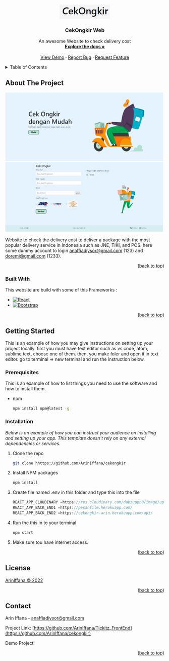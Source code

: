 <div id="top"></div>

<br />
<div align="center">
  <a href="https://github.com/othneildrew/Best-README-Template">
    <img src="./public/image/Screenshot 2022-08-25 093348.png" alt="Logo" width="160">
  </a>

  <h3 align="center">CekOngkir Web</h3>

  <p align="center">
    An awesome Website to check delivery cost
    <br />
    <a href="https://github.com/ArinIffana/cekongkir"><strong>Explore the docs »</strong></a>
    <br />
    <br />
    <a href="https://cekongkir-arin.netlify.app/">View Demo</a>
    ·
    <a href="https://github.com/ArinIffana/cekongkir/issues">Report Bug</a>
    ·
    <a href="https://github.com/ArinIffana/cekongkir/issues">Request Feature</a>
  </p>
</div>

<!-- TABLE OF CONTENTS -->
<details>
  <summary>Table of Contents</summary>
  <ol>
    <li>
      <a href="#about-the-project">About The Project</a>
      <ul>
        <li><a href="#built-with">Built With</a></li>
      </ul>
    </li>
    <li>
      <a href="#getting-started">Getting Started</a>
      <ul>
        <li><a href="#prerequisites">Prerequisites</a></li>
        <li><a href="#installation">Installation</a></li>
      </ul>
    </li>
    <li><a href="#contributing">Contributing</a></li>
    <li><a href="#license">License</a></li>
    <li><a href="#contact">Contact</a></li>
    
  </ol>
</details>

<!-- ABOUT THE PROJECT -->

## About The Project

<img src="./public/image/Screenshot 2022-08-25 093416.png" alt="Logo" width="500" >
<img src="./public/image/Screenshot 2022-08-25 093455.png" alt="Logo" width="500" >

Website to check the delivery cost to deliver a package with the most popular delivery service in Indonesia such as JNE, TIKI, and POS.
here some dummy account to login anaffiadiysor@gmail.com (123) and doremi@gmail.com (1233).

<p align="right">(<a href="#top">back to top</a>)</p>

### Built With

This website are build with some of this Frameworks :

- [![React][react.js]][react-url]
- [![Bootstrap][bootstrap.com]][bootstrap-url]

<p align="right">(<a href="#top">back to top</a>)</p>

<!-- GETTING STARTED -->

## Getting Started

This is an example of how you may give instructions on setting up your project locally.
first you must have text editor such as vs code, atom, sublime text, choose one of them. then, you make foler and open it in text editor. go to terminal => new terminal and run the instruction below.

### Prerequisites

This is an example of how to list things you need to use the software and how to install them.

- npm
  ```sh
  npm install npm@latest -g
  ```

### Installation

_Below is an example of how you can instruct your audience on installing and setting up your app. This template doesn't rely on any external dependencies or services._

1. Clone the repo
   ```sh
   git clone hhttps://github.com/ArinIffana/cekongkir
   ```
2. Install NPM packages
   ```sh
   npm install
   ```
3. Create file named .env in this folder and type this into the file
   ```js
   REACT_APP_CLOUDINARY =https://res.cloudinary.com/dabzupph0/image/upload/v1650965669/
   REACT_APP_BACK_END1 =https://pesanfilm.herokuapp.com/
   REACT_APP_BACK_END2 =https://cekongkir-arin.herokuapp.com/api/
   ```
4. Run the this in to your terminal
   ```sh
   npm start
   ```
5. Make sure tou have internet access.

<p align="right">(<a href="#top">back to top</a>)</p>

<!-- USAGE EXAMPLES -->

## License

[ArinIffana © 2022](https://mail.google.com/)

<p align="right">(<a href="#top">back to top</a>)</p>

<!-- CONTACT -->

## Contact

Arin Iffana - [anaffiadiysor@gmail.com](https://mail.google.com/)

Project Link: [https://github.com/ArinIffana/Tickitz_FrontEnd](https://github.com/ArinIffana/cekongkir)

Demo Project:

<p align="right">(<a href="#top">back to top</a>)</p>

[contributors-shield]: https://img.shields.io/github/contributors/othneildrew/Best-README-Template.svg?style=for-the-badge
[contributors-url]: https://github.com/othneildrew/Best-README-Template/graphs/contributors
[forks-shield]: https://img.shields.io/github/forks/othneildrew/Best-README-Template.svg?style=for-the-badge
[forks-url]: https://github.com/othneildrew/Best-README-Template/network/members
[stars-shield]: https://img.shields.io/github/stars/othneildrew/Best-README-Template.svg?style=for-the-badge
[stars-url]: https://github.com/othneildrew/Best-README-Template/stargazers
[issues-shield]: https://img.shields.io/github/issues/othneildrew/Best-README-Template.svg?style=for-the-badge
[issues-url]: https://github.com/othneildrew/Best-README-Template/issues
[license-shield]: https://img.shields.io/github/license/othneildrew/Best-README-Template.svg?style=for-the-badge
[license-url]: https://github.com/othneildrew/Best-README-Template/blob/master/LICENSE.txt
[linkedin-shield]: https://img.shields.io/badge/-LinkedIn-black.svg?style=for-the-badge&logo=linkedin&colorB=555
[linkedin-url]: https://linkedin.com/in/othneildrew
[product-screenshot]: images/screenshot.png
[next.js]: https://img.shields.io/badge/next.js-000000?style=for-the-badge&logo=nextdotjs&logoColor=white
[next-url]: https://nextjs.org/
[react.js]: https://img.shields.io/badge/React-20232A?style=for-the-badge&logo=react&logoColor=61DAFB
[react-url]: https://reactjs.org/
[vue.js]: https://img.shields.io/badge/Vue.js-35495E?style=for-the-badge&logo=vuedotjs&logoColor=4FC08D
[vue-url]: https://vuejs.org/
[angular.io]: https://img.shields.io/badge/Angular-DD0031?style=for-the-badge&logo=angular&logoColor=white
[angular-url]: https://angular.io/
[svelte.dev]: https://img.shields.io/badge/Svelte-4A4A55?style=for-the-badge&logo=svelte&logoColor=FF3E00
[svelte-url]: https://svelte.dev/
[laravel.com]: https://img.shields.io/badge/Laravel-FF2D20?style=for-the-badge&logo=laravel&logoColor=white
[laravel-url]: https://laravel.com
[bootstrap.com]: https://img.shields.io/badge/Bootstrap-563D7C?style=for-the-badge&logo=bootstrap&logoColor=white
[bootstrap-url]: https://getbootstrap.com
[jquery.com]: https://img.shields.io/badge/jQuery-0769AD?style=for-the-badge&logo=jquery&logoColor=white
[jquery-url]: https://jquery.com
